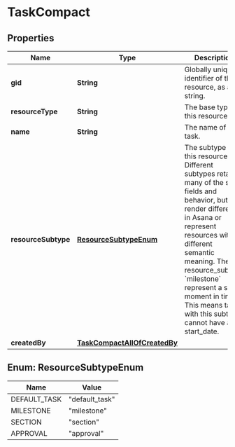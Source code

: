 

# TaskCompact


## Properties

| Name | Type | Description | Notes |
|------------ | ------------- | ------------- | -------------|
|**gid** | **String** | Globally unique identifier of the resource, as a string. |  [optional] [readonly] |
|**resourceType** | **String** | The base type of this resource. |  [optional] [readonly] |
|**name** | **String** | The name of the task. |  [optional] |
|**resourceSubtype** | [**ResourceSubtypeEnum**](#ResourceSubtypeEnum) | The subtype of this resource. Different subtypes retain many of the same fields and behavior, but may render differently in Asana or represent resources with different semantic meaning. The resource_subtype &#x60;milestone&#x60; represent a single moment in time. This means tasks with this subtype cannot have a start_date. |  [optional] |
|**createdBy** | [**TaskCompactAllOfCreatedBy**](TaskCompactAllOfCreatedBy.md) |  |  [optional] |



## Enum: ResourceSubtypeEnum

| Name | Value |
|---- | -----|
| DEFAULT_TASK | &quot;default_task&quot; |
| MILESTONE | &quot;milestone&quot; |
| SECTION | &quot;section&quot; |
| APPROVAL | &quot;approval&quot; |



